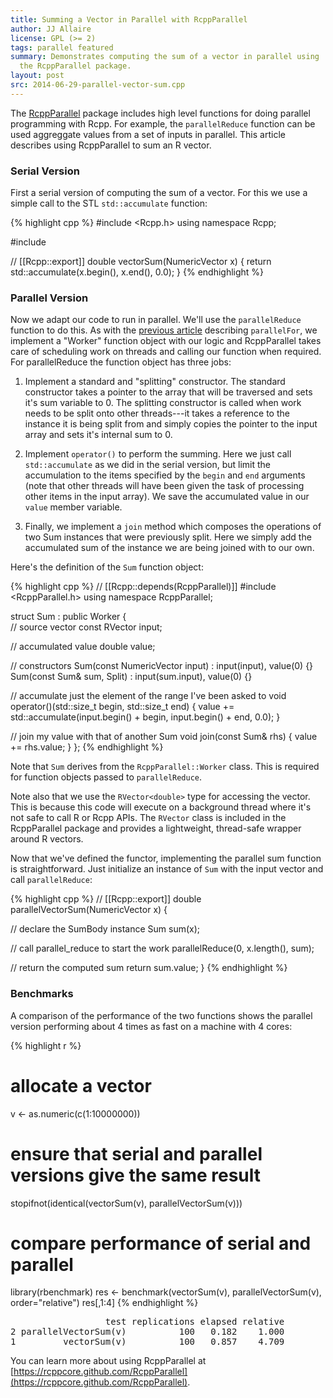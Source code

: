 ```yaml
---
title: Summing a Vector in Parallel with RcppParallel
author: JJ Allaire
license: GPL (>= 2)
tags: parallel featured
summary: Demonstrates computing the sum of a vector in parallel using 
  the RcppParallel package. 
layout: post
src: 2014-06-29-parallel-vector-sum.cpp
---
```

The [RcppParallel](https://rcppcore.github.com/RcppParallel) package includes
high level functions for doing parallel programming with Rcpp. For example,
the `parallelReduce` function can be used aggreggate values from a set of
inputs in parallel. This article describes using RcppParallel to sum an R
vector.


### Serial Version

First a serial version of computing the sum of a vector. For this we use
a simple call to the STL `std::accumulate` function:

{% highlight cpp %}
#include <Rcpp.h>
using namespace Rcpp;

#include <algorithm>

// [[Rcpp::export]]
double vectorSum(NumericVector x) {
   return std::accumulate(x.begin(), x.end(), 0.0);
}
{% endhighlight %}

### Parallel Version

Now we adapt our code to run in parallel. We'll use the `parallelReduce` 
function to do this. As with the [previous 
article](2014-06-29-parallel-matrix-transform.cpp) describing `parallelFor`, 
we implement a "Worker" function object with our logic and RcppParallel takes
care of scheduling work on threads and calling our function when required. For
parallelReduce the function object has three jobs:

1. Implement a standard and "splitting" constructor. The standard constructor
takes a pointer to the array that will be traversed and sets it's sum 
variable to 0. The splitting constructor is called when work needs to be 
split onto other threads---it takes a reference to the instance it is being 
split from and simply copies the pointer to the input array and sets it's 
internal sum to 0.

2. Implement `operator()` to perform the summing. Here we just call 
`std::accumulate` as we did in the serial version, but limit the accumulation
to the items specified by the `begin` and `end` arguments (note that other 
threads will have been given the task of processing other items in the input 
array). We save the accumulated value in our `value` member variable.

3. Finally, we implement a `join` method which composes the operations of two
Sum instances that were previously split. Here we simply add the accumulated 
sum of the instance we are being joined with to our own.

Here's the definition of the `Sum` function object:


{% highlight cpp %}
// [[Rcpp::depends(RcppParallel)]]
#include <RcppParallel.h>
using namespace RcppParallel;

struct Sum : public Worker
{   
   // source vector
   const RVector<double> input;
   
   // accumulated value
   double value;
   
   // constructors
   Sum(const NumericVector input) : input(input), value(0) {}
   Sum(const Sum& sum, Split) : input(sum.input), value(0) {}
   
   // accumulate just the element of the range I've been asked to
   void operator()(std::size_t begin, std::size_t end) {
      value += std::accumulate(input.begin() + begin, input.begin() + end, 0.0);
   }
     
   // join my value with that of another Sum
   void join(const Sum& rhs) { 
      value += rhs.value; 
   }
};
{% endhighlight %}

Note that `Sum` derives from the `RcppParallel::Worker` class. This is
required for function objects passed to `parallelReduce`.

Note also that we use the `RVector<double>` type for accessing the vector. 
This is because this code will execute on a background thread where it's not 
safe to call R or Rcpp APIs. The `RVector` class is included in the 
RcppParallel package and provides a lightweight, thread-safe wrapper around R
vectors.

Now that we've defined the functor, implementing the parallel sum 
function is straightforward. Just initialize an instance of `Sum`
with the input vector and call `parallelReduce`:

{% highlight cpp %}
// [[Rcpp::export]]
double parallelVectorSum(NumericVector x) {
   
   // declare the SumBody instance 
   Sum sum(x);
   
   // call parallel_reduce to start the work
   parallelReduce(0, x.length(), sum);
   
   // return the computed sum
   return sum.value;
}
{% endhighlight %}

### Benchmarks

A comparison of the performance of the two functions shows the parallel
version performing about 4 times as fast on a machine with 4 cores:

{% highlight r %}
# allocate a vector
v <- as.numeric(c(1:10000000))

# ensure that serial and parallel versions give the same result
stopifnot(identical(vectorSum(v), parallelVectorSum(v)))

# compare performance of serial and parallel
library(rbenchmark)
res <- benchmark(vectorSum(v),
                 parallelVectorSum(v),
                 order="relative")
res[,1:4]
{% endhighlight %}



<pre class="output">
                  test replications elapsed relative
2 parallelVectorSum(v)          100   0.182    1.000
1         vectorSum(v)          100   0.857    4.709
</pre>

You can learn more about using RcppParallel at 
[https://rcppcore.github.com/RcppParallel](https://rcppcore.github.com/RcppParallel).

